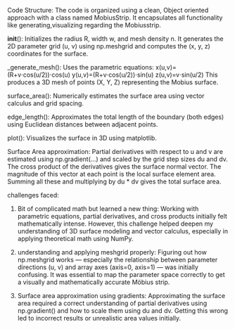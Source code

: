Code Structure:
The code is organized using a clean, Object oriented approach with a class named MobiusStrip.
It encapsulates all functionality like generating,visualizing regarding the Mobiusstrip.

**init**(): Initializes the radius R, width w, and mesh density n. It generates the 2D parameter grid (u, v) using np.meshgrid and computes the (x, y, z) coordinates for the surface.

\_generate_mesh(): Uses the parametric equations:
x(u,v)=(R+v⋅cos(u/2))⋅cos(u)
y(u,v)=(R+v⋅cos(u/2))⋅sin(u)
z(u,v)=v⋅sin(u/2)
This produces a 3D mesh of points (X, Y, Z) representing the Mobius surface.

surface_area(): Numerically estimates the surface area using vector calculus and grid spacing.

edge_length(): Approximates the total length of the boundary (both edges) using Euclidean distances between adjacent points.

plot(): Visualizes the surface in 3D using matplotlib.

Surface Area approximation:
Partial derivatives with respect to u and v are estimated using np.gradient(...) and scaled by the grid step sizes du and dv.
The cross product of the derivatives gives the surface normal vector.
The magnitude of this vector at each point is the local surface element area.
Summing all these and multiplying by du \* dv gives the total surface area.

challenges faced:

1. Bit of complicated math but learned a new thing:
   Working with parametric equations, partial derivatives, and cross products initially felt mathematically intense. However, this challenge helped deepen my understanding of 3D surface modeling and vector calculus, especially in applying theoretical math using NumPy.

2. understanding and applying meshgrid properly:
   Figuring out how np.meshgrid works — especially the relationship between parameter directions (u, v) and array axes (axis=0, axis=1) — was initially confusing. It was essential to map the parameter space correctly to get a visually and mathematically accurate Möbius strip.

3. Surface area approximation using gradients:
   Approximating the surface area required a correct understanding of partial derivatives using np.gradient() and how to scale them using du and dv. Getting this wrong led to incorrect results or unrealistic area values initially.
